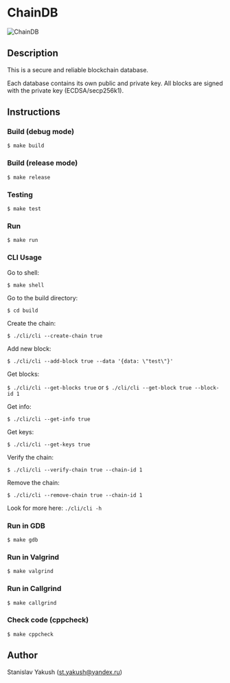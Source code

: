 # ChainDB

![ChainDB](https://i.imgur.com/iQIpccw.png)

## Description
This is a secure and reliable blockchain database.

Each database contains its own public and private key.
All blocks are signed with the private key (ECDSA/secp256k1).

## Instructions
### Build (debug mode)
`$ make build`

### Build (release mode)
`$ make release`

### Testing
`$ make test`

### Run
`$ make run`

### CLI Usage
Go to shell:

`$ make shell`

Go to the build directory:

`$ cd build`

Create the chain:

`$ ./cli/cli --create-chain true`

Add new block:

`$ ./cli/cli --add-block true --data '{data: \"test\"}'`

Get blocks:

`$ ./cli/cli --get-blocks true` or `$ ./cli/cli --get-block true --block-id 1`

Get info:

`$ ./cli/cli --get-info true`

Get keys:

`$ ./cli/cli --get-keys true`

Verify the chain:

`$ ./cli/cli --verify-chain true --chain-id 1`

Remove the chain:

`$ ./cli/cli --remove-chain true --chain-id 1`

Look for more here: `./cli/cli -h`

### Run in GDB
`$ make gdb`

### Run in Valgrind
`$ make valgrind`

### Run in Callgrind
`$ make callgrind`

### Check code (cppcheck)
`$ make cppcheck`

## Author
Stanislav Yakush (st.yakush@yandex.ru)
